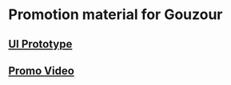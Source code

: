 # Promotion material for Gouzour
## [UI Prototype](https://drive.google.com/file/d/1kIbhw2wBSUEsC0-BKjQNTgBSObeibB7i/view?usp=sharing)
## [Promo Video](https://drive.google.com/drive/folders/17fjqGrsr0GOUCOY82A-dxjKRrZppJ3T3?usp=drive_link)
